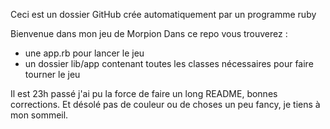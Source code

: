 Ceci est un dossier GitHub crée automatiquement par un programme ruby

Bienvenue dans mon jeu de Morpion
Dans ce repo vous trouverez :
  - une app.rb pour lancer le jeu
  - un dossier lib/app contenant toutes les classes nécessaires pour faire tourner le jeu 

Il est 23h passé j'ai pu la force de faire un long README, bonnes corrections.
Et désolé pas de couleur ou de choses un peu fancy, je tiens à mon sommeil.